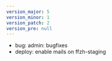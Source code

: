 ```yaml
---
version_major: 5
version_minor: 1
version_patch: 2
version_pre: null
---
```


- bug: admin: bugfixes
- deploy: enable mails on ffzh-staging

